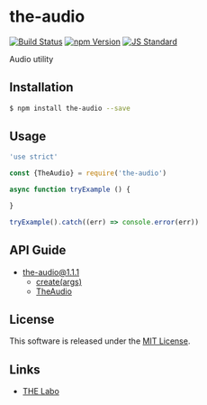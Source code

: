 the-audio
==========

<!---
This file is generated by the-tmpl. Do not update manually.
--->

<!-- Badge Start -->
<a name="badges"></a>

[![Build Status][bd_travis_shield_url]][bd_travis_url]
[![npm Version][bd_npm_shield_url]][bd_npm_url]
[![JS Standard][bd_standard_shield_url]][bd_standard_url]

[bd_repo_url]: https://github.com/the-labo/the-audio
[bd_travis_url]: http://travis-ci.org/the-labo/the-audio
[bd_travis_shield_url]: http://img.shields.io/travis/the-labo/the-audio.svg?style=flat
[bd_travis_com_url]: http://travis-ci.com/the-labo/the-audio
[bd_travis_com_shield_url]: https://api.travis-ci.com/the-labo/the-audio.svg?token=
[bd_license_url]: https://github.com/the-labo/the-audio/blob/master/LICENSE
[bd_npm_url]: http://www.npmjs.org/package/the-audio
[bd_npm_shield_url]: http://img.shields.io/npm/v/the-audio.svg?style=flat
[bd_standard_url]: http://standardjs.com/
[bd_standard_shield_url]: https://img.shields.io/badge/code%20style-standard-brightgreen.svg

<!-- Badge End -->


<!-- Description Start -->
<a name="description"></a>

Audio utility

<!-- Description End -->


<!-- Overview Start -->
<a name="overview"></a>



<!-- Overview End -->


<!-- Sections Start -->
<a name="sections"></a>

<!-- Section from "doc/guides/01.Installation.md.hbs" Start -->

<a name="section-doc-guides-01-installation-md"></a>

Installation
-----

```bash
$ npm install the-audio --save
```


<!-- Section from "doc/guides/01.Installation.md.hbs" End -->

<!-- Section from "doc/guides/02.Usage.md.hbs" Start -->

<a name="section-doc-guides-02-usage-md"></a>

Usage
---------

```javascript
'use strict'

const {TheAudio} = require('the-audio')

async function tryExample () {

}

tryExample().catch((err) => console.error(err))

```


<!-- Section from "doc/guides/02.Usage.md.hbs" End -->

<!-- Section from "doc/guides/10.API Guide.md.hbs" Start -->

<a name="section-doc-guides-10-a-p-i-guide-md"></a>

API Guide
-----

+ [the-audio@1.1.1](./doc/api/api.md)
  + [create(args)](./doc/api/api.md#the-audio-function-create)
  + [TheAudio](./doc/api/api.md#the-audio-class)


<!-- Section from "doc/guides/10.API Guide.md.hbs" End -->


<!-- Sections Start -->


<!-- LICENSE Start -->
<a name="license"></a>

License
-------
This software is released under the [MIT License](https://github.com/the-labo/the-audio/blob/master/LICENSE).

<!-- LICENSE End -->


<!-- Links Start -->
<a name="links"></a>

Links
------

+ [THE Labo][t_h_e_labo_url]

[t_h_e_labo_url]: https://github.com/the-labo

<!-- Links End -->
